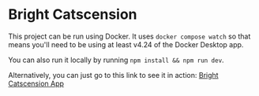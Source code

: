 # Bright Catscension

This project can be run using Docker. It uses `docker compose watch` so that means you'll need to be using at least v4.24 of the Docker Desktop app.

You can also run it locally by running `npm install && npm run dev`.

Alternatively, you can just go to this link to see it in action: [Bright Catscension App](https://bright-catscension-d4dee21187f5.herokuapp.com/)
